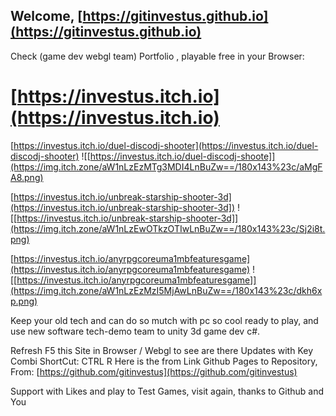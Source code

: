 ## Welcome, [https://gitinvestus.github.io](https://gitinvestus.github.io) 
Check (game dev webgl team) Portfolio , playable free in your Browser:
# [https://investus.itch.io](https://investus.itch.io) 

[https://investus.itch.io/duel-discodj-shooter](https://investus.itch.io/duel-discodj-shooter) ![[https://investus.itch.io/duel-discodj-shoote]](https://img.itch.zone/aW1nLzEzMTg3MDI4LnBuZw==/180x143%23c/aMgFA8.png)

[https://investus.itch.io/unbreak-starship-shooter-3d](https://investus.itch.io/unbreak-starship-shooter-3d]) ![[https://investus.itch.io/unbreak-starship-shooter-3d]](https://img.itch.zone/aW1nLzEwOTkzOTIwLnBuZw==/180x143%23c/Sj2i8t.png)

[https://investus.itch.io/anyrpgcoreuma1mbfeaturesgame](https://investus.itch.io/anyrpgcoreuma1mbfeaturesgame) ![[https://investus.itch.io/anyrpgcoreuma1mbfeaturesgame]](https://img.itch.zone/aW1nLzEzMzI5MjAwLnBuZw==/180x143%23c/dkh6xp.png)

Keep your old tech and can do so mutch with pc so cool ready to play, and use new software tech-demo team to unity 3d game dev c#.

Refresh F5 this Site in Browser / Webgl to see are there Updates with Key Combi ShortCut: CTRL R
Here is the from Link Github Pages to Repository, From: [https://github.com/gitinvestus](https://github.com/gitinvestus)

Support with Likes and play to Test Games, visit again, thanks to Github and You 

